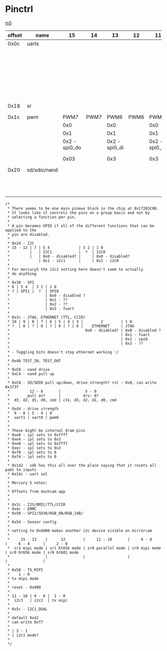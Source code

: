# Pinctrl

[m5](https://github.com/longyanjun2020/SDK_pulbic/blob/47d85255220f39de1b13e5f2a68b24e49e179f07/Mercury5/proj/sc/driver/hal/mercury/kernel/inc/kernel_chiptop.h)

| offset | name         | 15            | 14   | 13            | 12   | 11            | 10   | 9             | 8          | 7               | 6    | 5               | 4       | 3              | 2    | 1               | 0     |
|--------|--------------|---------------|------|---------------|------|---------------|------|---------------|------------|-----------------|------|-----------------|---------|----------------|------|-----------------|-------|
| 0x0c   | uarts        |               |      |               |      |               |      | UART1         | UART1      |                 |      | UART0           | UART0   |                |      | FUART           | FUART |
|        |              |               |      |               |      |               |      | 0x0           |            |                 |      | 0x0             |         |                |      | 0x0 - disabled? |       |
|        |              |               |      |               |      |               |      | 0x1           |            |                 |      | 0x1             |         |                |      | 0x1 - fuart     |       |
|        |              |               |      |               |      |               |      | 0x2 - FUART   |            |                 |      | 0x2 - FUART     |         |                |      | 0x2             |       |
|        |              |               |      |               |      |               |      | 0x3           |            |                 |      | 0x3             |         |                |      | 0x3             |       |
| 0x18   | sr           |               |      |               |      |               |      |               |            |                 |      | SR I2C?         | SR I2C? |                | SR   | SR              | SR    |
| 0x1c   | pwm          | PWM7          | PWM7 | PWM6          | PWM6 | PWM5          | PWM5 | PWM4          | PWM4       | PWM3            | PWM3 | PWM2            | PWM2    | PWM1           | PWM1 | PWM0            | PWM0  |
|        |              | 0x0           |      | 0x0           |      | 0x0           |      | 0x0           |            | 0x0             |      | 0x0             |         | 0x0            |      | 0x0             |       |
|        |              | 0x1           |      | 0x1           |      | 0x1           |      | 0x1           |            | 0x1             |      | 0x1             |         | 0x1            |      | 0x1             |       |
|        |              | 0x2 - spi0_do |      | 0x2 - spi0_di |      | 0x2 - spi0_ck |      | 0x2 - spi0_cz |            | 0x2 - fuart_rts |      | 0x2 - fuart_cts |         | 0x2            |      | 0x2             |       |
|        |              | 0x03          |      | 0x3           |      | 0x3           |      | 0x3           |            | 0x3             |      | 0x3             |         | 0x3 - fuart_tx |      | 0x3 -fuart_rx   |       |
| 0x20   | sd/sdio/nand |               |      |               |      |               |      |               | SDIO       |                 |      |                 |         |                |      |                 |       |
|        |              |               |      |               |      |               |      |               | 0x0        |                 |      |                 |         |                |      |                 |       |
|        |              |               |      |               |      |               |      |               | 0x1 - sdio |                 |      |                 |         |                |      |                 |       |

```
/*
 * There seems to be one main pinmux block in the chip at 0x1f203C00.
 * It looks like it controls the pins on a group basis and not by
 * selecting a function per pin.
 *
 * A pin becomes GPIO if all of the different functions that can be applied to the
 * pin are disabled.
 *
 * 0x24 - I2C
 * 15 - 12 | 7 | 5 4             | 3 2 | 1 0
 *         |   | I2C1            |  ?  | I2C0
 *         |   | 0x0 - disabled? |     | 0x0 - disabled?
 *             | 0x1 - i2c1      |     | 0x1 - i2c0
 *
 * For mercury5 the i2c1 setting here doesn't seem to actually
 * do anything
 *
 * 0x30 - SPI
 * 6 | 5 4  | 3 2 | 1 0
 * ? | SPI1 |  ?  | SPI0
 *                | 0x0 - disabled ?
 *                | 0x1 - ??
 *                | 0x2 - ??
 *                | 0x3 - fuart
 *
 * 0x3c - JTAG, ETHERNET (TTL, CCIR)
 * 10 | 9 | 8 | 7 | 6 | 5 | 4 | 3 |        2        | 1 0
 * ?  | 0 | ? | 0 | ? | 0 | ? | 0 |    ETHERNET     | JTAG
 *                                  0x0 - disabled? | 0x0 - disabled ?
 *                                                  | 0x1 - fuart
 *                                                  | 0x2 - spi0
 *                                                  | 0x3 - ??
 *
 * - Toggling bits doesn't stop ethernet working :/
 *
 * 0x48 TEST_IN, TEST_OUT
 *
 * 0xC0 - nand drive
 * 0xC4 - nand pull up
 *
 * 0xC8 - SD/SDIO pull up/down, drive strength? rst : 0x0, can write 0x1f3f
 *         12 - 8       |           5 - 0
 *        pull en?      |          drv: 0?
 *  d3, d2, d1, d0, cmd | clk, d3, d2, d1, d0, cmd
 *
 * 0xd4 - drive strength
 *  9 - 8 | 5 - 4 | 0
 *  uart1 | uart0 | pwm0
 *
 *
 * These might be internal dram pins
 * 0xe0 - ipl sets to 0xffff
 * 0xe4 - ipl sets to 0x3
 * 0xe8 - ipl sets to 0xffff
 * 0xec - ipl sets to 0x3
 * 0xf0 - ipl sets to 0
 * 0xf4 - ipl sets to 0
 *
 * 0x142 - sdk has this all over the place saying that it resets all pads to inputs
 * 0x14c - uart sel
 *
 * Mercury 5 notes:
 *
 * Offsets from dashcam app
 *
 *
 * 0x3c - I2S/DMIC/TTL/CCIR
 * 0x4c - EMMC
 * 0x50 - SPI2/SD30/RGB_8B/RGB_24B/
 *
 * 0x54 - Sensor config
 *
 * setting to 0x4000 makes another i2c device visible on mirrorcam
 *
 *     15 - 13    |      12        |     11 - 10       |     9 - 8     |     6 - 4      |     2 - 0
 *  sr1 mipi mode | sr1 bt656 mode | sr0 parallel mode | sr0 mipi mode | sr0 bt656 mode | sr0 bt601 mode
 *                |                |                   |               |                |
 *
 * 0x58 - TX_MIPI
 *    1 - 0
 * tx mipi mode
 *
 * reset - 0x900
 *
 * 11 - 10 | 9 - 8 |  1 - 0
 *  i2c3   | i2c2  | tx mipi
 *
 * 0x5c - I2C1_DUAL
 *
 * default 0x42
 * can write 0xf7
 *
 * | 2 - 1
 * | i2c1 mode?
 *
 */
 ```
 
